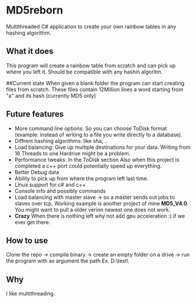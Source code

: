 # MD5reborn
Multithreaded C# application to create your own rainbow tables in any hashing algorithm.

## What it does
This program will create a rainbow table from scratch and can pick up where you left it.
Should be compatible with any hashin algoritm.

##Current state
When given a blank folder the program can start creating files from scratch. These files contain 12Million lines a word starting from "a" and its hash (currently MD5 only)

## Future features
* More command line options: So you can choose ToDisk format (example: instead of writing to a file you write directly to a database).
* Diffrent hashing algorithms: like sha, ..
* Load balancing: Give up multiple destinations for your data. Writing from 16 Threads to one Hardrive might be a problem.
* Performance tweaks: In the ToDisk section Also when this project is completed a c++ port could potentially speed up everything.
* Better Debug data
* Ability to pick up from where the program left last time.
* Linux support for c# and c++
* Console info and possibly commands
* Load balancing with master slave -> so a master sends out jobs to slaves over tcp. Working example is another project of mine  **MD5_V4.0**. You might want to pull a older verion newest one does not work.
* **Crazy** When there is nothing left why not add gpu acceleration :) if we ever get there.

## How to use
Clone the repo -> compile binary -> create an empty folder on a drive -> run the program with as argument the path Ex. D:\\test\

## Why
I like multithreading.
